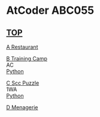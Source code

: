 # AtCoder ABC055  

## [TOP](https://atcoder.jp/contests/abc055)  

[A Restaurant](https://atcoder.jp/contests/abc055/tasks/abc055_a)  
[](https://atcoder.jp/contests/abc055/submissions/)  

[B Training Camp](https://atcoder.jp/contests/abc055/tasks/abc055_b)  
AC  
[Python](https://atcoder.jp/contests/abc055/submissions/15731397)  

[C Scc Puzzle](https://atcoder.jp/contests/abc055/tasks/arc069_a)  
1WA  
[Python](https://atcoder.jp/contests/abc055/submissions/15528361)  

[D Menagerie](https://atcoder.jp/contests/abc055/tasks/arc069_b)  
[](https://atcoder.jp/contests/abc055/submissions/)  

